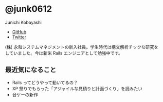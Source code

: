 # @junk0612

Junichi Kobayashi

* [GitHub](https://github.com/junk0612)
* [Twitter](https://twitter.com/junk0612)

(株) 永和システムマネジメントの新入社員。学生時代は構文解析チックな研究をしていました。今は新米 Rails エンジニアとして勉強中です。

## 最近気になること

- Rails ってどうやって動いてるの？
- XP 祭りでもらった「アジャイルな見積りと計画づくり」を読みたい
- 音ゲーの新作
